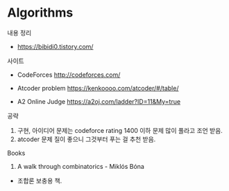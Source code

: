 # Algorithms

내용 정리
 - https://bibidi0.tistory.com/


사이트
 - CodeForces
 http://codeforces.com/

 - Atcoder problem
 https://kenkoooo.com/atcoder/#/table/

 - A2 Online Judge
 https://a2oj.com/ladder?ID=11&My=true


공략

1. 구현, 아이디어 문제는 codeforce rating 1400 이하 문제 많이 풀라고 조언 받음.
2. atcoder 문제 질이 좋으니 그것부터 푸는 걸 추천 받음.

Books

1. A walk through combinatorics - Miklós Bóna
 - 조합론 보충용 책.
